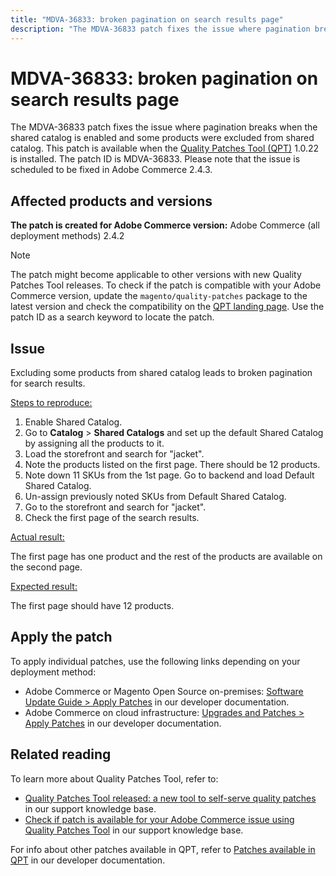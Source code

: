 ```yaml
---
title: "MDVA-36833: broken pagination on search results page"
description: "The MDVA-36833 patch fixes the issue where pagination breaks when the shared catalog is enabled and some products were excluded from shared catalog. This patch is available when the [Quality Patches Tool (QPT)](https://experienceleague.adobe.com/docs/commerce-knowledge-base/kb/announcements/commerce-announcements/magento-quality-patches-released-new-tool-to-self-serve-quality-patches.html) 1.0.22 is installed. The patch ID is MDVA-36833. Please note that the issue is scheduled to be fixed in Adobe Commerce 2.4.3."
---
```


# MDVA-36833: broken pagination on search results page

The MDVA-36833 patch fixes the issue where pagination breaks when the shared catalog is enabled and some products were excluded from shared catalog. This patch is available when the [Quality Patches Tool (QPT)](https://experienceleague.adobe.com/docs/commerce-knowledge-base/kb/announcements/commerce-announcements/magento-quality-patches-released-new-tool-to-self-serve-quality-patches.html) 1.0.22 is installed. The patch ID is MDVA-36833. Please note that the issue is scheduled to be fixed in Adobe Commerce 2.4.3.

## Affected products and versions

 **The patch is created for Adobe Commerce version:** Adobe Commerce (all deployment methods) 2.4.2

>[!NOTE]
>
>The patch might become applicable to other versions with new Quality Patches Tool releases. To check if the patch is compatible with your Adobe Commerce version, update the `magento/quality-patches` package to the latest version and check the compatibility on the [QPT landing page](https://devdocs.magento.com/quality-patches/tool.html#patch-grid). Use the patch ID as a search keyword to locate the patch.

## Issue

Excluding some products from shared catalog leads to broken pagination for search results.

 <u>Steps to reproduce:</u>

1. Enable Shared Catalog.
1. Go to **Catalog** > **Shared Catalogs** and set up the default Shared Catalog by assigning all the products to it.
1. Load the storefront and search for "jacket".
1. Note the products listed on the first page. There should be 12 products.
1. Note down 11 SKUs from the 1st page. Go to backend and load Default Shared Catalog.
1. Un-assign previously noted SKUs from Default Shared Catalog.
1. Go to the storefront and search for "jacket".
1. Check the first page of the search results.

 <u>Actual result:</u>

The first page has one product and the rest of the products are available on the second page.

 <u>Expected result:</u>

The first page should have 12 products.

## Apply the patch

To apply individual patches, use the following links depending on your deployment method:

* Adobe Commerce or Magento Open Source on-premises: [Software Update Guide > Apply Patches](https://devdocs.magento.com/guides/v2.4/comp-mgr/patching/mqp.html) in our developer documentation.
* Adobe Commerce on cloud infrastructure: [Upgrades and Patches > Apply Patches](https://devdocs.magento.com/cloud/project/project-patch.html) in our developer documentation.


## Related reading

To learn more about Quality Patches Tool, refer to:

* [Quality Patches Tool released: a new tool to self-serve quality patches](https://experienceleague.adobe.com/docs/commerce-knowledge-base/kb/announcements/commerce-announcements/magento-quality-patches-released-new-tool-to-self-serve-quality-patches.html) in our support knowledge base.
* [Check if patch is available for your Adobe Commerce issue using Quality Patches Tool](https://support.magento.com/hc/en-us/articles/360047125252) in our support knowledge base.

For info about other patches available in QPT, refer to [Patches available in QPT](https://devdocs.magento.com/quality-patches/tool.html#patch-grid) in our developer documentation.